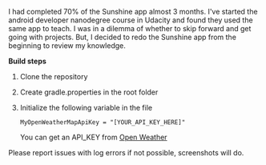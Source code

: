 I had completed 70% of the Sunshine app almost 3 months. I've started the android developer nanodegree course in Udacity
 and found they used the same app to teach. I was in a dilemma of whether to skip forward and get going with projects. But, I decided to
 redo the Sunshine app from the beginning to review my knowledge.

 **Build steps**
 1. Clone the repository
 2. Create gradle.properties in the root folder
 3. Initialize the following variable in the file

    `MyOpenWeatherMapApiKey = "[YOUR_API_KEY_HERE]"`

    You can get an API_KEY from <a href="http://openweathermap.org" target="_blank">Open Weather</a>

   Please report issues with log errors if not possible, screenshots will do.
